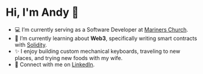 # Hi, I'm Andy 👋

- 💻 I’m currently serving as a Software Developer at [Mariners Church](https://www.marinerschurch.org).
- 🌱 I’m currently learning about **Web3**, specifically writing smart contracts with [Solidity](https://soliditylang.org/). 
- ✨ I enjoy building custom mechanical keyboards, traveling to new places, and trying new foods with my wife.
- 👔 Connect with me on [LinkedIn](https://www.linkedin.com/in/andyhxng/).
